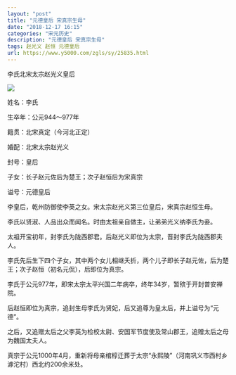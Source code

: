 ```yaml
---
layout: "post"
title: "元德皇后 宋真宗生母"
date: "2018-12-17 16:15"
categories: "宋元历史"
description: "元德皇后 宋真宗生母"
tags: 赵光义 赵恒 元德皇后
url: https://www.y5000.com/zgls/sy/25835.html
---
```






李氏北宋太宗赵光义皇后

![](https://img.y5000.com/uploads/allimg/170929/13-1F929113405926.jpg)

姓名：李氏

生卒年：公元944～977年

籍贯：北宋真定（今河北正定）

婚配：北宋太宗赵光义

封号：皇后

子女：长子赵元佐后为楚王；次子赵恒后为宋真宗

谥号：元德皇后

李皇后，乾州防御使李英之女。宋太宗赵光义第三位皇后，宋真宗赵恒生母。

李氏以贤淑、人品出众而闻名。时由太祖亲自做主，让弟弟光义纳李氏为妾。

太祖开宝初年，封李氏为陇西郡君。后赵光义即位为太宗，晋封李氏为陇西郡夫人。

李氏先后生下四个子女，其中两个女儿相继夭折，两个儿子即长子赵元佐，后为楚王；次子赵恒（初名元侃），后即位为真宗。

李氏于公元977年，即宋太宗太平兴国二年病卒，终年34岁，暂殡于开封普安禅院。

后赵恒即位为真宗，追封生母李氏为贤妃，后又追尊为皇太后，并上谥号为“元德”。

之后，又追赠太后之父李英为检校太尉、安国军节度使及常山郡王，追赠太后之母为魏国太夫人。

真宗于公元1000年4月，重新将母亲棺椁迁葬于太宗“永熙陵”（河南巩义市西村乡滹沱村）西北约200余米处。
